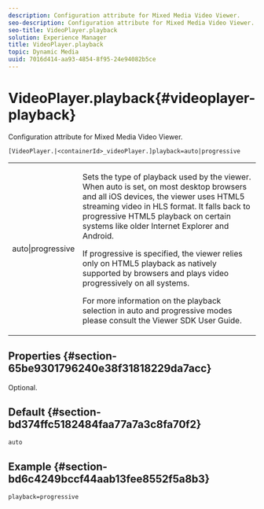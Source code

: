 ```yaml
---
description: Configuration attribute for Mixed Media Video Viewer.
seo-description: Configuration attribute for Mixed Media Video Viewer.
seo-title: VideoPlayer.playback
solution: Experience Manager
title: VideoPlayer.playback
topic: Dynamic Media
uuid: 7016d414-aa93-4854-8f95-24e94082b5ce
---
```


# VideoPlayer.playback{#videoplayer-playback}

Configuration attribute for Mixed Media Video Viewer.

 `[VideoPlayer.|<containerId>_videoPlayer.]playback=auto|progressive`

<table id="table_27B4B2DDD44D4D1CB46DD1906A92B2FD"> 
 <tbody> 
  <tr> 
   <td colname="col1"> <p> <span class="codeph"> auto|progressive</span> </p> </td> 
   <td colname="col2"> <p> Sets the type of playback used by the viewer. When <span class="codeph"> auto</span> is set, on most desktop browsers and all iOS devices, the viewer uses HTML5 streaming video in HLS format. It falls back to progressive HTML5 playback on certain systems like older Internet Explorer and Android. </p> <p>If <span class="codeph"> progressive</span> is specified, the viewer relies only on HTML5 playback as natively supported by browsers and plays video progressively on all systems. </p> <p>For more information on the playback selection in auto and progressive modes please consult the Viewer SDK User Guide. </p> </td> 
  </tr> 
 </tbody> 
</table>

## Properties {#section-65be9301796240e38f31818229da7acc}

Optional.

## Default {#section-bd374ffc5182484faa77a7a3c8fa70f2}

`auto`

## Example {#section-bd6c4249bccf44aab13fee8552f5a8b3}

`playback=progressive` 
